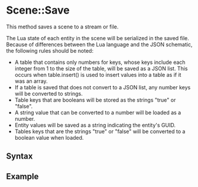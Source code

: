 # Scene::Save #
This method saves a scene to a stream or file.

The Lua state of each entity in the scene will be serialized in the saved file. Because of differences between the Lua language and the JSON schematic, the following rules should be noted:
- A table that contains only numbers for keys, whose keys include each integer from 1 to the size of the table, will be saved as a JSON list. This occurs when table.insert() is used to insert values into a table as if it was an array.
- If a table is saved that does not convert to a JSON list, any number keys will be converted to strings.
- Table keys that are booleans will be stored as the strings "true" or "false".
- A string value that can be converted to a number will be loaded as a number.
- Entity values will be saved as a string indicating the entity's GUID.
- Tables keys that are the strings "true" or "false" will be converted to a boolean value when loaded.

## Syntax ##

## Example ##
